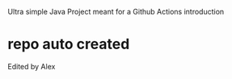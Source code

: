 Ultra simple Java Project meant for a Github Actions introduction
# repo auto created

Edited by Alex
